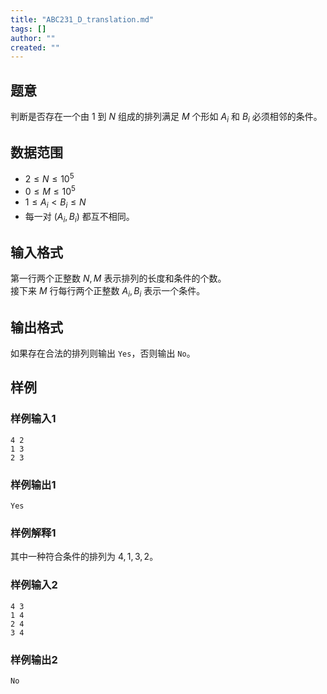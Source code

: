 ```yaml
---
title: "ABC231_D_translation.md"
tags: []
author: ""
created: ""
---
```


## 题意

判断是否存在一个由 $1$ 到 $N$ 组成的排列满足 $M$ 个形如 $A_i$ 和 $B_i$ 必须相邻的条件。

## 数据范围

- $2 \le N \le 10^5$
- $0 \le M \le 10^5$
- $1 \le A_i < B_i \le N$
- 每一对 $(A_i,B_i)$ 都互不相同。

## 输入格式

第一行两个正整数 $N,M$ 表示排列的长度和条件的个数。  
接下来 $M$ 行每行两个正整数 $A_i,B_i$ 表示一个条件。

## 输出格式

如果存在合法的排列则输出 `Yes`，否则输出 `No`。

## 样例

### 样例输入1

```input
4 2
1 3
2 3

```

### 样例输出1

```output
Yes

```

### 样例解释1

其中一种符合条件的排列为 $4,1,3,2$。

### 样例输入2

```input
4 3
1 4
2 4
3 4

```

### 样例输出2

```output
No

```

